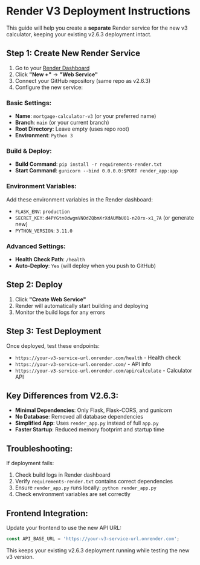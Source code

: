 # Render V3 Deployment Instructions

This guide will help you create a **separate** Render service for the new v3 calculator, keeping your existing v2.6.3 deployment intact.

## Step 1: Create New Render Service

1. Go to your [Render Dashboard](https://dashboard.render.com/)
2. Click **"New +"** → **"Web Service"**
3. Connect your GitHub repository (same repo as v2.6.3)
4. Configure the new service:

### Basic Settings:
- **Name**: `mortgage-calculator-v3` (or your preferred name)
- **Branch**: `main` (or your current branch)
- **Root Directory**: Leave empty (uses repo root)
- **Environment**: `Python 3`

### Build & Deploy:
- **Build Command**: `pip install -r requirements-render.txt`
- **Start Command**: `gunicorn --bind 0.0.0.0:$PORT render_app:app`

### Environment Variables:
Add these environment variables in the Render dashboard:
- `FLASK_ENV`: `production`
- `SECRET_KEY`: `d4PYGtn0dwgmVNOdZQbmXrXdAUMbU01-n20rx-x1_7A` (or generate new)
- `PYTHON_VERSION`: `3.11.0`

### Advanced Settings:
- **Health Check Path**: `/health`
- **Auto-Deploy**: `Yes` (will deploy when you push to GitHub)

## Step 2: Deploy

1. Click **"Create Web Service"**
2. Render will automatically start building and deploying
3. Monitor the build logs for any errors

## Step 3: Test Deployment

Once deployed, test these endpoints:
- `https://your-v3-service-url.onrender.com/health` - Health check
- `https://your-v3-service-url.onrender.com/` - API info
- `https://your-v3-service-url.onrender.com/api/calculate` - Calculator API

## Key Differences from V2.6.3:

- **Minimal Dependencies**: Only Flask, Flask-CORS, and gunicorn
- **No Database**: Removed all database dependencies
- **Simplified App**: Uses `render_app.py` instead of full `app.py`
- **Faster Startup**: Reduced memory footprint and startup time

## Troubleshooting:

If deployment fails:
1. Check build logs in Render dashboard
2. Verify `requirements-render.txt` contains correct dependencies
3. Ensure `render_app.py` runs locally: `python render_app.py`
4. Check environment variables are set correctly

## Frontend Integration:

Update your frontend to use the new API URL:
```javascript
const API_BASE_URL = 'https://your-v3-service-url.onrender.com';
```

This keeps your existing v2.6.3 deployment running while testing the new v3 version.
